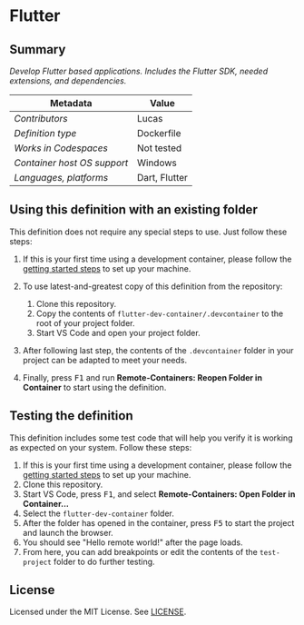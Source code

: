 # Flutter

## Summary

*Develop Flutter based applications. Includes the Flutter SDK, needed extensions, and dependencies.*

| Metadata | Value |  
|----------|-------|
| *Contributors* | Lucas |
| *Definition type* | Dockerfile |
| *Works in Codespaces* | Not tested |
| *Container host OS support* | Windows |
| *Languages, platforms* | Dart, Flutter |

## Using this definition with an existing folder

This definition does not require any special steps to use. Just follow these steps:

1. If this is your first time using a development container, please follow the [getting started steps](https://aka.ms/vscode-remote/containers/getting-started) to set up your machine.

2. To use latest-and-greatest copy of this definition from the repository:
   1. Clone this repository.
   2. Copy the contents of `flutter-dev-container/.devcontainer` to the root of your project folder.
   3. Start VS Code and open your project folder.

4. After following last step, the contents of the `.devcontainer` folder in your project can be adapted to meet your needs.

5. Finally, press <kbd>F1</kbd> and run **Remote-Containers: Reopen Folder in Container** to start using the definition.

## Testing the definition

This definition includes some test code that will help you verify it is working as expected on your system. Follow these steps:

1. If this is your first time using a development container, please follow the [getting started steps](https://aka.ms/vscode-remote/containers/getting-started) to set up your machine.
2. Clone this repository.
3. Start VS Code, press <kbd>F1</kbd>, and select **Remote-Containers: Open Folder in Container...**
4. Select the `flutter-dev-container` folder.
5. After the folder has opened in the container, press <kbd>F5</kbd> to start the project and launch the browser.
6. You should see "Hello remote world!" after the page loads.
7. From here, you can add breakpoints or edit the contents of the `test-project` folder to do further testing.

## License

Licensed under the MIT License. See [LICENSE](https://github.com/lucashilles/flutter-dev-container/blob/master/LICENSE).
